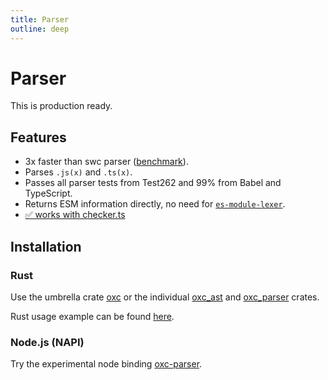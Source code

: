 ```yaml
---
title: Parser
outline: deep
---
```


# Parser

<AppBadgeList />

This is production ready.

## Features

- 3x faster than swc parser ([benchmark][url-benchmark]).
- Parses `.js(x)` and `.ts(x)`.
- Passes all parser tests from Test262 and 99% from Babel and TypeScript.
- Returns ESM information directly, no need for [`es-module-lexer`](https://github.com/guybedford/es-module-lexer).
- [✅ works with checker.ts](https://x.com/robpalmer2/status/1805502964435505559)

## Installation

### Rust

Use the umbrella crate [oxc][url-oxc-crate] or the individual [oxc_ast][url-oxc-ast-crate] and [oxc_parser][url-oxc-parser-crate] crates.

Rust usage example can be found [here](https://github.com/oxc-project/oxc/blob/main/crates/oxc_parser/examples/parser.rs).

### Node.js (NAPI)

Try the experimental node binding [oxc-parser][url-oxc-parser-npm].

<!-- Links -->

[url-swc]: https://swc.rs
[url-benchmark]: https://github.com/oxc-project/bench-javascript-parser-written-in-rust
[url-oxc-crate]: https://docs.rs/oxc
[url-oxc-ast-crate]: https://docs.rs/oxc_ast
[url-oxc-parser-crate]: https://docs.rs/oxc_parser
[url-oxc-parser-npm]: https://www.npmjs.com/package/oxc-parser
